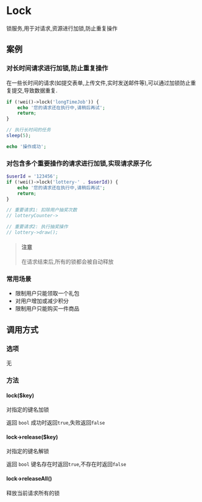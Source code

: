 Lock
====

锁服务,用于对请求,资源进行加锁,防止重复操作

案例
----

### 对长时间请求进行加锁,防止重复操作

在一些长时间的请求(如提交表单,上传文件,实时发送邮件等),可以通过加锁防止重复提交,导致数据重复.

```php
if (!wei()->lock('longTimeJob')) {
    echo '您的请求还在执行中,请稍后再试';
    return;
}

// 执行长时间的任务
sleep(5);

echo '操作成功';
```

### 对包含多个重要操作的请求进行加锁,实现请求原子化

```php
$userId = '123456';
if (!wei()->lock('lottery-' . $userId)) {
    echo '您的请求还在执行中,请稍后再试';
    return;
}

// 重要请求1: 扣除用户抽奖次数
// lotteryCounter->

// 重要请求2: 执行抽奖操作
// lottery->draw();
```

> #### 注意
>
> 在请求结束后,所有的锁都会被自动释放

### 常用场景

* 限制用户只能领取一个礼包
* 对用户增加或减少积分
* 限制用户只能购买一件商品

调用方式
--------

### 选项

无

### 方法

#### lock($key)
对指定的键名加锁

返回 `bool` 成功时返回`true`,失败返回`false`

#### lock->release($key)
对指定的键名解锁

返回 `bool` 键名存在时返回`true`,不存在时返回`false`

#### lock->releaseAll()
释放当前请求所有的锁
